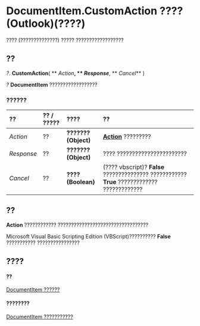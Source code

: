 
# DocumentItem.CustomAction ???? (Outlook)(????)

???? (??????????????) ????? ??????????????????


## ??

 _?_. **CustomAction**( ** _Action_**, ** _Response_**, ** _Cancel_** )

 _?_ **DocumentItem** ??????????????????


### ??????



|**??**|**?? / ?????**|**????**|**??**|
|:-----|:-----|:-----|:-----|
| _Action_|??|**??????? (Object)**|**[Action](22bd8d4a-9cf4-bd37-011b-8da3dfadf761.md)** ?????????|
| _Response_|??|**??????? (Object)**|???? ???????????????????????|
| _Cancel_|??|**???? (Boolean)**|(???? vbscript)? **False** ??????????????? ???????????? **True** ????????????? ?????????????|

## ??

 **Action** ???????????? ??????????????????????????????????

Microsoft Visual Basic Scripting Edition (VBScript)?????????? **False** ??????????? ????????????????


## ????


#### ??


[DocumentItem ??????](7b0a6af0-6632-3ff6-841f-5b081d0d68d8.md)
#### ????????


[DocumentItem ???????????](http://msdn.microsoft.com/library/2c6d563b-39cb-9cb3-3bfe-93fe595325cf%28Office.15%29.aspx)